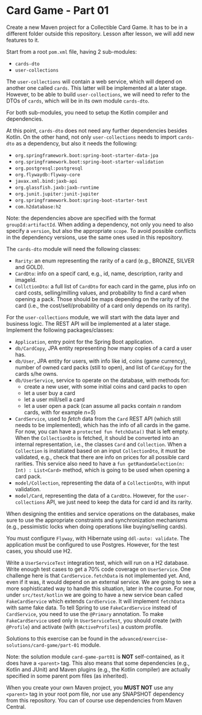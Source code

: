 # Card Game - Part 01

Create a new Maven project for a Collectible Card Game. It has to be in a different folder outside this repository.
Lesson after lesson, we will add new features to it.

Start from a root `pom.xml` file, having 2 sub-modules:

* `cards-dto`
* `user-collections`

The `user-collections` will contain a web service, which will depend on another one called `cards`. This latter will be
implemented at a later stage. However, to be able to build `user-collections`, we will need to refer to the DTOs
of `cards`, which will be in its own module `cards-dto`.

For both sub-modules, you need to setup the Kotlin compiler and dependencies.

At this point, `cards-dto` does not need any further dependencies besides Kotlin. On the other hand, not
only `user-collections` needs to import `cards-dto` as a dependency, but also it needs the following:

* `org.springframework.boot:spring-boot-starter-data-jpa`
* `org.springframework.boot:spring-boot-starter-validation`
* `org.postgresql:postgresql`
* `org.flywaydb:flyway-core`
* `javax.xml.bind:jaxb-api`
* `org.glassfish.jaxb:jaxb-runtime`
* `org.junit.jupiter:junit-jupiter`
* `org.springframework.boot:spring-boot-starter-test`
* `com.h2database:h2`

Note: the dependencies above are specified with the format `groupId:artifactId`. When adding a dependency, not only you
need to also specify a `version`, but also the appropriate `scope`. To avoid possible conflicts in the dependency
versions, use the same ones used in this repository.

The `cards-dto` module will need the following classes:

* `Rarity`: an enum representing the rarity of a card (e.g., BRONZE, SILVER and GOLD).
* `CardDto`: info on a specif card, e.g., id, name, description, rarity and imageId.
* `CollctionDto`: a full list of `CardDto` for each card in the game, plus info on card costs, selling/milling values,
  and probability to find a card when opening a pack. Those should be maps depending on the rarity of the card (i.e.,
  the cost/sell/probability of a card only depends on its rarity).

For the `user-collections` module, we will start with the data layer and business logic. The REST API will be
implemented at a later stage. Implement the following packages/classes:

* `Application`, entry point for the Spring Boot application.
* `db/CardCopy`, JPA entity representing how many copies of a card a user has.
* `db/User`, JPA entity for users, with info like id, coins (game currency), number of owned card packs (still to open),
  and list of `CardCopy` for the cards s/he owns.
* `db/UserService`, service to operate on the database, with methods for:
    * create a new user, with some initial coins and card packs to open
    * let a user buy a card
    * let a user mill/sell a card
    * let a user open a pack (can assume all packs contain *n* random cards, with for example *n=5*)
* `CardService`, used to *fetch* data from the `Card` REST API (which still needs to be implemented), which has the info
  of all cards in the game. For now, you can have a `protected fun fetchData()` that is left empty. When
  the `CollectionDto` is fetched, it should be converted into an internal representation, i.e., the classes `Card`
  and `Collection`. When a `Collection` is instatiated based on an input `CollectionDto`, it must be validated, e.g.,
  check that there are info on prices for all possible card rarities. This service also need to have
  a `fun getRandomSelection(n: Int) : List<Card>` method, which is going to be used when opening a card pack.
* `model/Collection`, representing the data of a `CollectionDto`, with input validation.
* `model/Card`, representing the data of a `CardDto`. However, for the `user-collections`
  API, we just need to keep the data for card id and its rarity.

When designing the entities and service operations on the databases, make sure to use the appropriate constraints and
synchronization mechanisms (e.g., pessimistic locks when doing operations like buying/selling cards).

You must configure `Flyway`, with Hibernate using `ddl-auto: validate`. The application must be configured to use
Postgres. However, for the test cases, you should use H2.

Write a `UserServiceTest` integration test, which will run on a H2 database. Write enough test cases to get a 70% code
coverage on `UserService`. One challenge here is that `CardService.fetchData` is not implemented yet. And, even if it
was, it would depend on an external service. We are going to see a more sophisticated way to handle this situation,
later in the course. For now, under `src/test/kotlin` we are going to have a new service bean called `FakeCardService`
which extends `CardService`. It will implement `fetchData` with same fake data. To tell Spring to use `FakeCardService`
instead of `CardService`, you need to use the `@Primary` annotation. To make `FakeCardService` used only
in `UserServiceTest`, you should create (with `@Profile`)
and activate (with `@ActiveProfiles`) a custom profile.

Solutions to this exercise can be found in the
`advanced/exercise-solutions/card-game/part-01` module.

Note: the solution module `card-game-part01` is **NOT** self-contained, as it does have a `<parent>` tag. This also
means that some dependencies (e.g., Kotlin and JUnit) and Maven plugins
(e.g., the Kotlin compiler) are actually specified in some parent pom files (as inherited).

When you create your own Maven project, you **MUST NOT** use any `<parent>` tag in your root pom file, nor use any
SNAPSHOT dependency from this repository. You can of course use dependencies from Maven Central. 